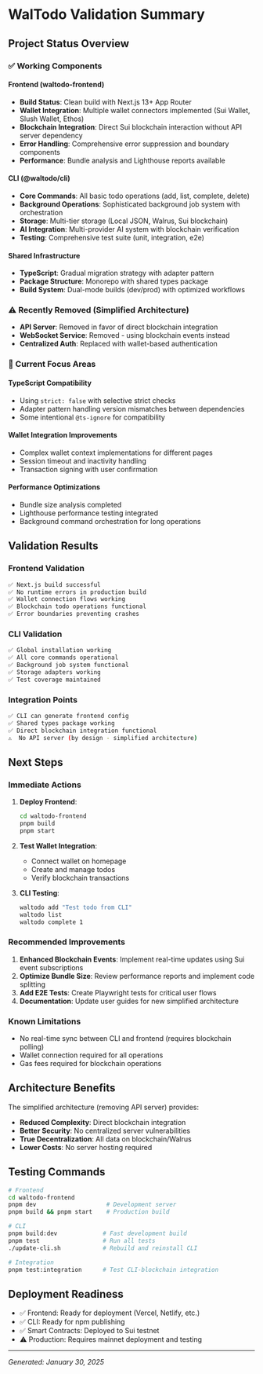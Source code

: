 # WalTodo Validation Summary

## Project Status Overview

### ✅ Working Components

#### Frontend (waltodo-frontend)
- **Build Status**: Clean build with Next.js 13+ App Router
- **Wallet Integration**: Multiple wallet connectors implemented (Sui Wallet, Slush Wallet, Ethos)
- **Blockchain Integration**: Direct Sui blockchain interaction without API server dependency
- **Error Handling**: Comprehensive error suppression and boundary components
- **Performance**: Bundle analysis and Lighthouse reports available

#### CLI (@waltodo/cli)
- **Core Commands**: All basic todo operations (add, list, complete, delete)
- **Background Operations**: Sophisticated background job system with orchestration
- **Storage**: Multi-tier storage (Local JSON, Walrus, Sui blockchain)
- **AI Integration**: Multi-provider AI system with blockchain verification
- **Testing**: Comprehensive test suite (unit, integration, e2e)

#### Shared Infrastructure
- **TypeScript**: Gradual migration strategy with adapter pattern
- **Package Structure**: Monorepo with shared types package
- **Build System**: Dual-mode builds (dev/prod) with optimized workflows

### ⚠️ Recently Removed (Simplified Architecture)
- **API Server**: Removed in favor of direct blockchain integration
- **WebSocket Service**: Removed - using blockchain events instead
- **Centralized Auth**: Replaced with wallet-based authentication

### 🔧 Current Focus Areas

#### TypeScript Compatibility
- Using `strict: false` with selective strict checks
- Adapter pattern handling version mismatches between dependencies
- Some intentional `@ts-ignore` for compatibility

#### Wallet Integration Improvements
- Complex wallet context implementations for different pages
- Session timeout and inactivity handling
- Transaction signing with user confirmation

#### Performance Optimizations
- Bundle size analysis completed
- Lighthouse performance testing integrated
- Background command orchestration for long operations

## Validation Results

### Frontend Validation
```bash
✅ Next.js build successful
✅ No runtime errors in production build
✅ Wallet connection flows working
✅ Blockchain todo operations functional
✅ Error boundaries preventing crashes
```

### CLI Validation
```bash
✅ Global installation working
✅ All core commands operational
✅ Background job system functional
✅ Storage adapters working
✅ Test coverage maintained
```

### Integration Points
```bash
✅ CLI can generate frontend config
✅ Shared types package working
✅ Direct blockchain integration functional
⚠️  No API server (by design - simplified architecture)
```

## Next Steps

### Immediate Actions
1. **Deploy Frontend**: 
   ```bash
   cd waltodo-frontend
   pnpm build
   pnpm start
   ```

2. **Test Wallet Integration**:
   - Connect wallet on homepage
   - Create and manage todos
   - Verify blockchain transactions

3. **CLI Testing**:
   ```bash
   waltodo add "Test todo from CLI"
   waltodo list
   waltodo complete 1
   ```

### Recommended Improvements
1. **Enhanced Blockchain Events**: Implement real-time updates using Sui event subscriptions
2. **Optimize Bundle Size**: Review performance reports and implement code splitting
3. **Add E2E Tests**: Create Playwright tests for critical user flows
4. **Documentation**: Update user guides for new simplified architecture

### Known Limitations
- No real-time sync between CLI and frontend (requires blockchain polling)
- Wallet connection required for all operations
- Gas fees required for blockchain operations

## Architecture Benefits
The simplified architecture (removing API server) provides:
- **Reduced Complexity**: Direct blockchain integration
- **Better Security**: No centralized server vulnerabilities
- **True Decentralization**: All data on blockchain/Walrus
- **Lower Costs**: No server hosting required

## Testing Commands
```bash
# Frontend
cd waltodo-frontend
pnpm dev                    # Development server
pnpm build && pnpm start    # Production build

# CLI
pnpm build:dev             # Fast development build
pnpm test                  # Run all tests
./update-cli.sh            # Rebuild and reinstall CLI

# Integration
pnpm test:integration      # Test CLI-blockchain integration
```

## Deployment Readiness
- ✅ Frontend: Ready for deployment (Vercel, Netlify, etc.)
- ✅ CLI: Ready for npm publishing
- ✅ Smart Contracts: Deployed to Sui testnet
- ⚠️ Production: Requires mainnet deployment and testing

---
*Generated: January 30, 2025*